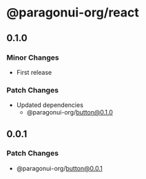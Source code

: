 # @paragonui-org/react

## 0.1.0

### Minor Changes

- First release

### Patch Changes

- Updated dependencies
  - @paragonui-org/button@0.1.0

## 0.0.1

### Patch Changes

- @paragonui-org/button@0.0.1
